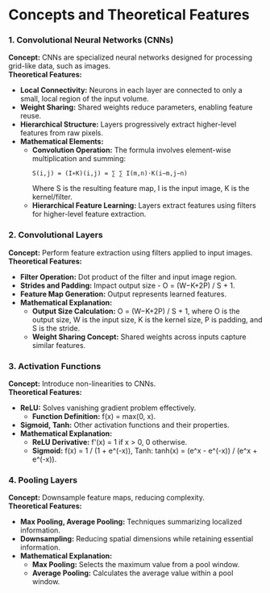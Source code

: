 # Concepts and Theoretical Features

### 1. Convolutional Neural Networks (CNNs)
**Concept:** CNNs are specialized neural networks designed for processing grid-like data, such as images.  
**Theoretical Features:**
- **Local Connectivity:** Neurons in each layer are connected to only a small, local region of the input volume.
- **Weight Sharing:** Shared weights reduce parameters, enabling feature reuse.
- **Hierarchical Structure:** Layers progressively extract higher-level features from raw pixels.
- **Mathematical Elements:**
  - **Convolution Operation:** The formula involves element-wise multiplication and summing:
    ```
    S(i,j) = (I∗K)(i,j) = ∑ ∑ I(m,n)⋅K(i−m,j−n)
    ```
    Where S is the resulting feature map, I is the input image, K is the kernel/filter.
  - **Hierarchical Feature Learning:** Layers extract features using filters for higher-level feature extraction.

### 2. Convolutional Layers
**Concept:** Perform feature extraction using filters applied to input images.  
**Theoretical Features:**
- **Filter Operation:** Dot product of the filter and input image region.
- **Strides and Padding:** Impact output size - O = (W−K+2P) / S + 1.
- **Feature Map Generation:** Output represents learned features.
- **Mathematical Explanation:**
  - **Output Size Calculation:** O = (W−K+2P) / S + 1, where O is the output size, W is the input size, K is the kernel size, P is padding, and S is the stride.
  - **Weight Sharing Concept:** Shared weights across inputs capture similar features.

### 3. Activation Functions
**Concept:** Introduce non-linearities to CNNs.  
**Theoretical Features:**
- **ReLU:** Solves vanishing gradient problem effectively.
  - **Function Definition:** f(x) = max(0, x).
- **Sigmoid, Tanh:** Other activation functions and their properties.
- **Mathematical Explanation:**
  - **ReLU Derivative:** f'(x) = 1 if x > 0, 0 otherwise.
  - **Sigmoid:** f(x) = 1 / (1 + e^(-x)), Tanh: tanh(x) = (e^x - e^(-x)) / (e^x + e^(-x)).

### 4. Pooling Layers
**Concept:** Downsample feature maps, reducing complexity.  
**Theoretical Features:**
- **Max Pooling, Average Pooling:** Techniques summarizing localized information.
- **Downsampling:** Reducing spatial dimensions while retaining essential information.
- **Mathematical Explanation:**
  - **Max Pooling:** Selects the maximum value from a pool window.
  - **Average Pooling:** Calculates the average value within a pool window.
